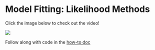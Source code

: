 # Model Fitting: Likelihood Methods

Click the image below to check out the video!

[![](https://img.youtube.com/vi/dpIanT4GkgA/0.jpg)](https://www.youtube.com/watch?v=dpIanT4GkgA)

Follow along with code in the [how-to doc](https://github.com/eco-evo-thr-2022/10-likelihood/blob/main/likelihood_how-to.md)
